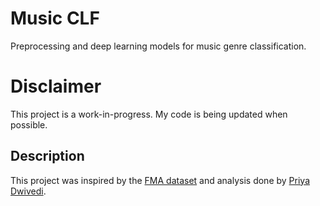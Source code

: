 # Music CLF
Preprocessing and deep learning models for music genre classification.

# Disclaimer

This project is a work-in-progress. My code is being updated when possible.

## Description

This project was inspired by the [FMA dataset](https://github.com/mdeff/fma) and analysis done by [Priya Dwivedi](https://towardsdatascience.com/using-cnns-and-rnns-for-music-genre-recognition-2435fb2ed6af).
